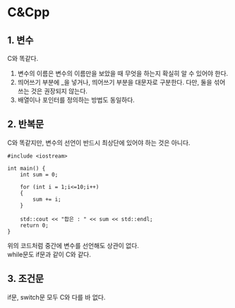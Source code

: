 # C&Cpp
## 1. 변수
C와 똑같다.   
1. 변수의 이름은 변수의 이름만을 보았을 때 무엇을 하는지 확실히 알 수 있어야 한다.
2. 띄어쓰기 부분에 _을 넣거나, 띄어쓰기 부분을 대문자로 구분한다. 다만, 둘을 섞어쓰는 것은 권장되지 않는다.
3. 배열이나 포인터를 정의하는 방법도 동일하다. 
## 2. 반복문
C와 똑같지만, 변수의 선언이 반드시 최상단에 있어야 하는 것은 아니다.

    #include <iostream>

    int main() {
        int sum = 0;

        for (int i = 1;i<=10;i++)
        {
            sum += i;
        }

        std::cout << "합은 : " << sum << std::endl;
        return 0;
    }

위의 코드처럼 중간에 변수를 선언해도 상관이 없다.   
while문도 if문과 같이 C와 같다.
## 3. 조건문
if문, switch문 모두 C와 다를 바 없다.